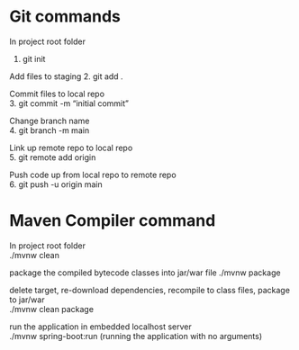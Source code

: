 # Git commands

In project root folder
1. git init

Add files to staging
2. git add .

Commit files to local repo <br/>
3. git commit -m “initial commit” <br/>

Change branch name <br/>
4. git branch -m main <br/>

Link up remote repo to local repo <br/>
5. git remote add origin <repo url> <br/>

Push code up from local repo to remote repo<br/>
6. git push -u origin main<br/>

# Maven Compiler command<br/>

In project root folder <br/>
./mvnw clean <br/>

package the compiled bytecode classes into jar/war file
./mvnw package <br/>

delete target, re-download dependencies, recompile to class files, package to jar/war<br/>
./mvnw clean package <br/>

run the application in embedded localhost server <br/>
./mvnw spring-boot:run  (running the application with no arguments)